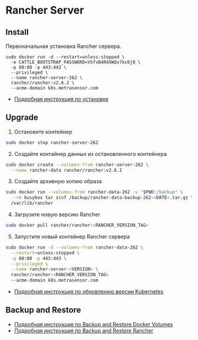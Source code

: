 # Rancher Server

## Install

Первоначальная установка Rancher сервера.

```
sudo docker run -d --restart=unless-stopped \
  -e CATTLE_BOOTSTRAP_PASSWORD=V5fvB4R4XWQv7kc6jQ \
  -p 80:80 -p 443:443 \
  --privileged \
  --name rancher-server-262 \
  rancher/rancher:v2.6.2 \
  --acme-domain k8s.metrasensor.com
```

- [Подробная инструкция по установке](https://habr.com/ru/post/562588/)

## Upgrade

1. Остановите контейнер

```bash
sudo docker stop rancher-server-262
```

2. Создайте контайнер данных из остановленного контейнера

```bash
sudo docker create --volumes-from rancher-server-262 \
  --name rancher-data rancher/rancher:v2.6.2
```

3. Создайте архивную копию образа

```bash
sudo docker run --volumes-from rancher-data-262 -v "$PWD:/backup" \
  --rm busybox tar zcvf /backup/rancher-data-backup-262-<DATE>.tar.gz \
  /var/lib/rancher
```

4. Загрузите новую версию Rancher

```bash
sudo docker pull rancher/rancher:<RANCHER_VERSION_TAG>
```

5. Запустите новый контейнер Rancher сервера

```bash
sudo docker run -d --volumes-from rancher-data-262 \
  --restart=unless-stopped \
  -p 80:80 -p 443:443 \
  --privileged \
  --name rancher-server-<VERSION> \
  rancher/rancher:<RANCHER_VERSION_TAG>
  --acme-domain k8s.metrasensor.com
```

- [Подробная инструкция по обновлению версии Kubernetes](https://rancher.com/docs/rancher/v2.5/en/cluster-admin/upgrading-kubernetes/)

## Backup and Restore

- [Подробная инструкция по Backup and Restore Docker Volumes](https://docs.docker.com/storage/volumes/#backup-restore-or-migrate-data-volumes)
- [Подробная инструкция по Backup and Restore Rancher](https://rancher.com/docs/rancher/v2.5/en/backups/)
